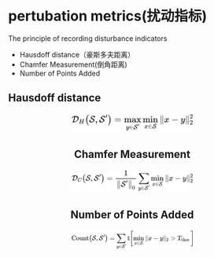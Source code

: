 # pertubation metrics(扰动指标)
The principle of recording disturbance indicators
* Hausdoff distance（豪斯多夫距离）
* Chamfer Measurement(倒角距离)
* Number of Points Added



## Hausdoff distance
<div align=center><img src="https://github.com/memory009/undergraduate/blob/main/figure/Hausdorff%20Distance.jpg" width="50%" height="50%">  

## Chamfer Measurement 
<div align=center><img src="https://github.com/memory009/undergraduate/blob/main/figure/Chamfer%20Measurement.jpg" width="50%" height="50%">


## Number of Points Added
<div align=center><img src="https://github.com/memory009/undergraduate/blob/main/figure/Number%20of%20Points%20Added.jpg" width="50%" height="50%">








